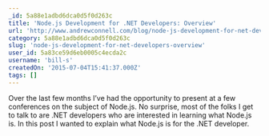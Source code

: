 ```yaml
---
_id: 5a88e1adbd6dca0d5f0d263c
title: 'Node.js Development for .NET Developers: Overview'
url: 'http://www.andrewconnell.com/blog/node-js-development-for-net-developers-overview'
category: 5a88e1adbd6dca0d5f0d263c
slug: 'node-js-development-for-net-developers-overview'
user_id: 5a83ce59d6eb0005c4ecda2c
username: 'bill-s'
createdOn: '2015-07-04T15:41:37.000Z'
tags: []
---
```


Over the last few months I’ve had the opportunity to present at a few conferences on the subject of Node.js. No surprise, most of the folks I get to talk to are .NET developers who are interested in learning what Node.js is. In this post I wanted to explain what Node.js is for the .NET developer.
